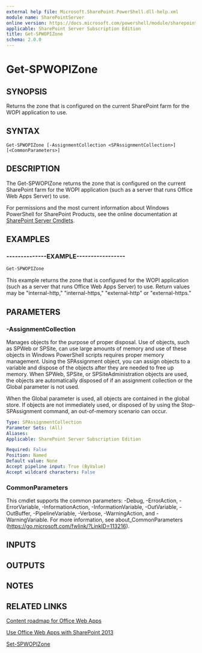 ```yaml
---
external help file: Microsoft.SharePoint.PowerShell.dll-help.xml
module name: SharePointServer
online version: https://docs.microsoft.com/powershell/module/sharepoint-server/get-spwopizone
applicable: SharePoint Server Subscription Edition
title: Get-SPWOPIZone
schema: 2.0.0
---
```


# Get-SPWOPIZone

## SYNOPSIS

Returns the zone that is configured on the current SharePoint farm for the WOPI application to use.



## SYNTAX

```
Get-SPWOPIZone [-AssignmentCollection <SPAssignmentCollection>] [<CommonParameters>]
```

## DESCRIPTION
The Get-SPWOPIZone returns the zone that is configured on the current SharePoint farm for the WOPI application (such as a server that runs Office Web Apps Server) to use.

For permissions and the most current information about Windows PowerShell for SharePoint Products, see the online documentation at [SharePoint Server Cmdlets](https://docs.microsoft.com/powershell/sharepoint/sharepoint-server/sharepoint-server-cmdlets).

## EXAMPLES

### --------------EXAMPLE----------------- 
```powershell
Get-SPWOPIZone
```

This example returns the zone that is configured for the WOPI application (such as a server that runs Office Web Apps Server) to use. 
Return values may be "internal-http," "internal-https," "external-http" or "external-https."

## PARAMETERS

### -AssignmentCollection
Manages objects for the purpose of proper disposal.
Use of objects, such as SPWeb or SPSite, can use large amounts of memory and use of these objects in Windows PowerShell scripts requires proper memory management.
Using the SPAssignment object, you can assign objects to a variable and dispose of the objects after they are needed to free up memory.
When SPWeb, SPSite, or SPSiteAdministration objects are used, the objects are automatically disposed of if an assignment collection or the Global parameter is not used.

When the Global parameter is used, all objects are contained in the global store.
If objects are not immediately used, or disposed of by using the Stop-SPAssignment command, an out-of-memory scenario can occur.

```yaml
Type: SPAssignmentCollection
Parameter Sets: (All)
Aliases: 
Applicable: SharePoint Server Subscription Edition

Required: False
Position: Named
Default value: None
Accept pipeline input: True (ByValue)
Accept wildcard characters: False
```

### CommonParameters
This cmdlet supports the common parameters: -Debug, -ErrorAction, -ErrorVariable, -InformationAction, -InformationVariable, -OutVariable, -OutBuffer, -PipelineVariable, -Verbose, -WarningAction, and -WarningVariable. For more information, see about_CommonParameters (https://go.microsoft.com/fwlink/?LinkID=113216).

## INPUTS

## OUTPUTS

## NOTES

## RELATED LINKS

[Content roadmap for Office Web Apps]()

[Use Office Web Apps with SharePoint 2013]()

[Set-SPWOPIZone](Set-SPWOPIZone.md)

